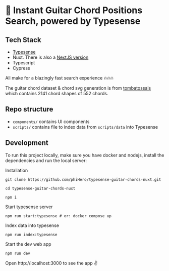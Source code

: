 # 🎸 Instant Guitar Chord Positions Search, powered by Typesense

## Tech Stack

- <a href="https://github.com/typesense/typesense" target="_blank">Typesense</a>
- Nuxt. There is also a [NextJS version](https://github.com/phiHero/typesense-guitar-chords-nextjs)
- Typescript
- Cypress

All make for a blazingly fast search experience 🔥🔥🔥

The guitar chord dataset & chord svg generation is from <a href="https://github.com/tombatossals/chords-db" target="_blank">tombatossals</a> which contains 2141 chord shapes of 552 chords.

## Repo structure

- `components/` contains UI components
- `scripts/` contains file to index data from `scripts/data` into Typesense

## Development

To run this project locally, make sure you have docker and nodejs, install the dependencies and run the local server:

Installation

```shell
git clone https://github.com/phiHero/typesense-guitar-chords-nuxt.git

cd typesense-guitar-chords-nuxt

npm i
```

Start typesense server

```shell
npm run start:typesense # or: docker compose up
```

Index data into typesense

```shell
npm run index:typesense
```

Start the dev web app

```shell
npm run dev
```

Open http://localhost:3000 to see the app ✌️
